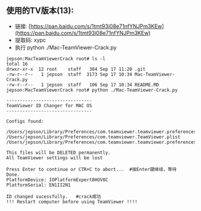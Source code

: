 ## 使用的TV版本(13): 
* 链接: [https://pan.baidu.com/s/1tmt93i08e71nfYNJPm3KEw](https://pan.baidu.com/s/1tmt93i08e71nfYNJPm3KEw)    
* 提取码: xypc 
* 执行 python ./Mac-TeamViewer-Crack.py

```
jepson:MacTeamViewerCrack root# ls -l
total 16
drwxr-xr-x  12 root    staff   384 Sep 17 11:20 .git
-rw-r--r--   1 jepson  staff  3173 Sep 17 10:34 Mac-TeamViewer-Crack.py
-rw-r--r--   1 jepson  staff   106 Sep 17 10:34 README.MD
jepson:MacTeamViewerCrack root# python ./Mac-TeamViewer-Crack.py

--------------------------------
TeamViewer ID Changer for MAC OS
--------------------------------

Configs found:

/Users/jepson/Library/Preferences/com.teamviewer.teamviewer.preferences.plist
/Users/jepson/Library/Preferences/com.teamviewer.TeamViewer.plist
/Users/jepson/Library/Preferences/com.teamviewer.teamviewer.preferences.Machine.plist

This files will be DELETED permanently.
All TeamViewer settings will be lost

Press Enter to continue or CTR+C to abort...  #按Enter键继续，等待
Done.
PlatformDevice: IOPlatformExpert8HOV8C
PlatformSerial: EN1II2N1

ID changed sucessfully.   #crack成功
!!! Restart computer before using TeamViewer !!!!
```

